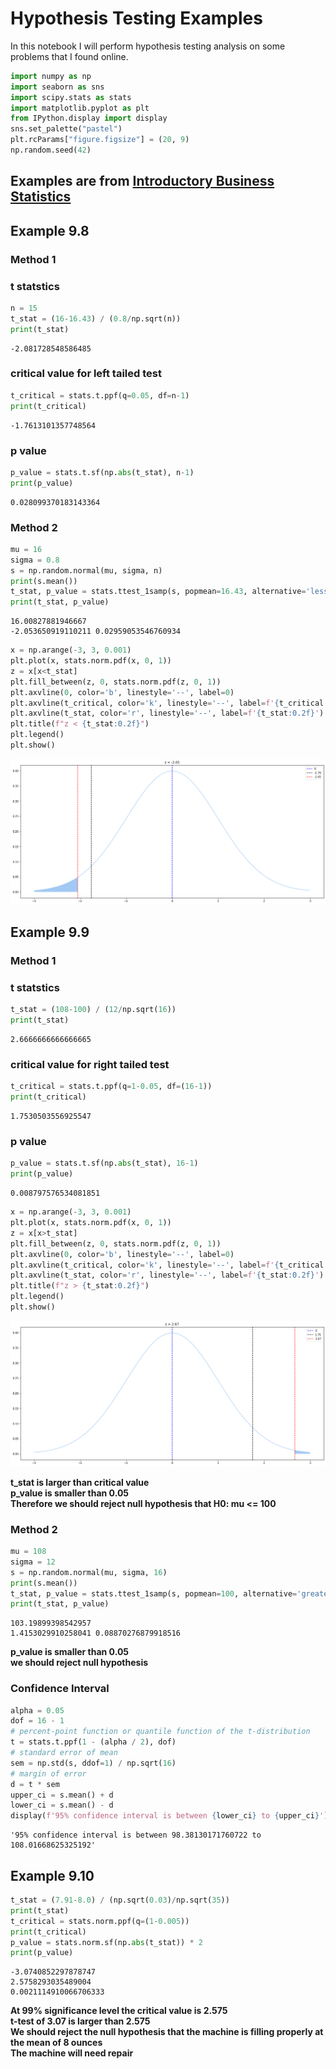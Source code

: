 # Hypothesis Testing Examples

In this notebook I will perform hypothesis testing analysis on some problems that I found online.


```python
import numpy as np
import seaborn as sns
import scipy.stats as stats
import matplotlib.pyplot as plt
from IPython.display import display
sns.set_palette("pastel")
plt.rcParams["figure.figsize"] = (20, 9)
np.random.seed(42)
```

## Examples are from [Introductory Business Statistics](https://openstax.org/books/introductory-business-statistics/pages/9-4-full-hypothesis-test-examples)

## Example 9.8

### Method 1

### t statstics


```python
n = 15
t_stat = (16-16.43) / (0.8/np.sqrt(n))
print(t_stat)
```

    -2.081728548586485


### critical value for left tailed test


```python
t_critical = stats.t.ppf(q=0.05, df=n-1)
print(t_critical)
```

    -1.7613101357748564


### p value


```python
p_value = stats.t.sf(np.abs(t_stat), n-1)
print(p_value)
```

    0.028099370183143364


### Method 2


```python
mu = 16
sigma = 0.8
s = np.random.normal(mu, sigma, n)
print(s.mean())
t_stat, p_value = stats.ttest_1samp(s, popmean=16.43, alternative='less')
print(t_stat, p_value)
```

    16.00827881946667
    -2.053650919110211 0.02959053546760934



```python
x = np.arange(-3, 3, 0.001)
plt.plot(x, stats.norm.pdf(x, 0, 1))
z = x[x<t_stat]
plt.fill_between(z, 0, stats.norm.pdf(z, 0, 1))
plt.axvline(0, color='b', linestyle='--', label=0)
plt.axvline(t_critical, color='k', linestyle='--', label=f'{t_critical:0.2f}')
plt.axvline(t_stat, color='r', linestyle='--', label=f'{t_stat:0.2f}')
plt.title(f"z < {t_stat:0.2f}")
plt.legend()
plt.show()
```


    
![png](output_14_0.png)
    


## Example 9.9

### Method 1<br>
### t statstics


```python
t_stat = (108-100) / (12/np.sqrt(16))
print(t_stat)
```

    2.6666666666666665


### critical value for right tailed test


```python
t_critical = stats.t.ppf(q=1-0.05, df=(16-1))
print(t_critical)
```

    1.7530503556925547


### p value


```python
p_value = stats.t.sf(np.abs(t_stat), 16-1)
print(p_value)
```

    0.008797576534081851



```python
x = np.arange(-3, 3, 0.001)
plt.plot(x, stats.norm.pdf(x, 0, 1))
z = x[x>t_stat]
plt.fill_between(z, 0, stats.norm.pdf(z, 0, 1))
plt.axvline(0, color='b', linestyle='--', label=0)
plt.axvline(t_critical, color='k', linestyle='--', label=f'{t_critical:0.2f}')
plt.axvline(t_stat, color='r', linestyle='--', label=f'{t_stat:0.2f}')
plt.title(f"z > {t_stat:0.2f}")
plt.legend()
plt.show()
```


    
![png](output_22_0.png)
    


**t_stat is larger than critical value**<br>
**p_value is smaller than 0.05**<br>
**Therefore we should reject null hypothesis that H0: mu <= 100**

### Method 2


```python
mu = 108
sigma = 12
s = np.random.normal(mu, sigma, 16)
print(s.mean())
t_stat, p_value = stats.ttest_1samp(s, popmean=100, alternative='greater')
print(t_stat, p_value)
```

    103.19899398542957
    1.4153029910258041 0.08870276879918516


**p_value is smaller than 0.05**<br>
**we should reject null hypothesis**

### Confidence Interval


```python
alpha = 0.05
dof = 16 - 1
# percent-point function or quantile function of the t-distribution
t = stats.t.ppf(1 - (alpha / 2), dof)
# standard error of mean
sem = np.std(s, ddof=1) / np.sqrt(16)
# margin of error
d = t * sem
upper_ci = s.mean() + d
lower_ci = s.mean() - d
display(f'95% confidence interval is between {lower_ci} to {upper_ci}')
```


    '95% confidence interval is between 98.38130171760722 to 108.01668625325192'


## Example 9.10


```python
t_stat = (7.91-8.0) / (np.sqrt(0.03)/np.sqrt(35))
print(t_stat)
t_critical = stats.norm.ppf(q=(1-0.005))
print(t_critical)
p_value = stats.norm.sf(np.abs(t_stat)) * 2
print(p_value)
```

    -3.0740852297878747
    2.5758293035489004
    0.0021114910066706333


**At 99% significance level the critical value is 2.575**<br>
**t-test of 3.07 is larger than 2.575**<br>
**We should reject the null hypothesis that the machine is filling properly at the mean of 8 ounces**<br>
**The machine will need repair**

#
